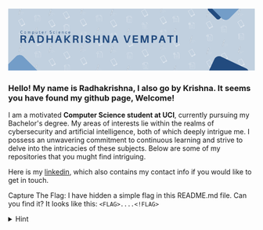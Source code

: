 ![Banner.png](banner.png)


### Hello! My name is Radhakrishna, I also go by Krishna. It seems you have found my github page, Welcome!

I am a motivated **Computer Science student at UCI**, currently pursuing my Bachelor's degree. My areas of interests lie within the realms of cybersecurity and artificial intelligence, both of which deeply intrigue me. I possess an unwavering commitment to continuous learning and strive to delve into the intricacies of these subjects. Below are some of my repositories that you mught find intriguing.

Here is my [linkedin](https://www.linkedin.com/in/radhakrishna-vempati-3a7b1b21a/), which also contains my contact info if you would like to get in touch.

Capture The Flag: I have hidden a simple flag in this README.md file. Can you find it? It looks like this: `<FLAG>....<!FLAG>`
<details>
  <summary>Hint</summary>
  
  Have you heard of metadata?
  
</details>


<!--
**KrishnaV04/KrishnaV04** is a ✨ _special_ ✨ repository because its `README.md` (this file) appears on your GitHub profile.

Here are some ideas to get you started:

- 🔭 I’m currently working on ...
- 🌱 I’m currently learning ...
- 👯 I’m looking to collaborate on ...
- 🤔 I’m looking for help with ...
- 💬 Ask me about ...
- 📫 How to reach me: ...
- 😄 Pronouns: ...
- ⚡ Fun fact: ...
-->
